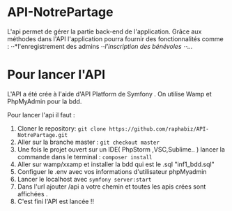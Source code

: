 API-NotrePartage
==

L'api permet de gérer la partie back-end de l'application.
Grâce aux méthodes dans l'API l'application pourra fournir des fonctionnalités comme :
   ⋅⋅*l'enregistrement des admins
   ⋅⋅*l'inscription des bénévoles 
   ⋅⋅*...
 
Pour lancer l'API
==

L'API a été crée à l'aide d'API Platform de Symfony .
On utilise Wamp et PhpMyAdmin pour la bdd.

Pour lancer l'api il faut :

1) Cloner le repository:  `git clone https://github.com/raphabiz/API-NotrePartage.git` 
2) Aller sur la branche master : `git checkout master`
3) Une fois le projet ouvert sur un IDE( PhpStorm ,VSC,Sublime.. ) lancer la commande dans le terminal : `composer install`
4) Aller sur wamp/xxamp et installer la bdd qui est le .sql "inf1_bdd.sql"
5) Configuer le .env avec vos informations d'utilisateur phpMyadmin
6) Lancer le localhost avec `symfony server:start`
7) Dans l'url ajouter /api a votre chemin et toutes les apis crées sont affichées .
8) C'est fini l'API est lancée !!
